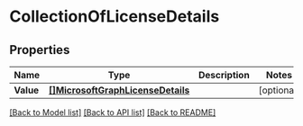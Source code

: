 # CollectionOfLicenseDetails

## Properties

Name | Type | Description | Notes
------------ | ------------- | ------------- | -------------
**Value** | [**[]MicrosoftGraphLicenseDetails**](microsoft.graph.licenseDetails.md) |  | [optional] 

[[Back to Model list]](../README.md#documentation-for-models) [[Back to API list]](../README.md#documentation-for-api-endpoints) [[Back to README]](../README.md)


